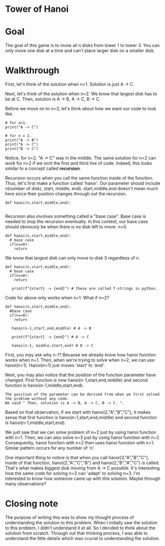 # Tower of Hanoi

# Goal
The goal of this game is to move all n disks from tower 1 to tower 3. You can only move one disk at a time and can't place larger disk on a smaller disk.

# Walkthrough

First, let's think of the solution when n=1. Solution is just A -> C.

Next, let's think of the solution when n=2. We know that largest disk has to be at C. 
Then, solution is A -> B, A -> C, B -> C. 

Before we move on to n=3, let's think about how we want our code to look like.

```
# for n=1.
print("A -> C")

# for n = 2.
print("A -> B")
print("A -> C")
print("B -> C")
```

Notice, for n=2, "A -> C" was in the middle. The same solution for n=2 can work for n=2 if we omit the first and third line of code.
Indeed, this looks similar to a concept called **recursion**.

Recursion occurs when you call the same function inside of the function. 
Thus, let's first make a function called 'hanoi'. Our parameter should include n(number of disk), start, middle, end). start,middle,end doesn't mean much here since their position changes through out the recursion.
```
def hanoi(n,start,middle,end):
  
```
Recursion also involves something called a "base case". Base case is needed to stop the recursion eventually.
In this context, our base case should obviously be when there is no disk left to move. n=0.
```
def hanoi(n,start,middle,end):
  # base case
  if(n==0):
    return 
```
We know that largest disk can only move to disk 3 regardless of n.
```
def hanoi(n,start,middle,end):
  # base case
  if(n==0):
    return
    
   print(f"{start} -> {end}") # these are called f-strings in python. 
```
Code for above only works when n=1. What if n=2?
```
def hanoi(n,start,middle,end):
  #base case
  if(n==0):
    return
   
   hanoi(n-1,start,end,middle) # A -> B
   
   print(f"{start} -> {end}") # A -> C
   
   hanoi(n-1, middle,start,end) # B -> C
```
First, you may ask why n-1? Because we already know how hanoi function works when n=1. Then, when we're trying to solve when n=2, we can use hanoi(n=1).
Hanoi(n=1) just moves 'start' to 'end'. 

Next, you may also notice that the position of the function parameter have changed. 
First function is now hanoi(n-1,start,end,middle) and second function is hanoi(n-1,middle,start,end).

```
The position of the parameter can be derived from when we first solved the problem without any code. 
We said " Then, solution is A -> B, A -> C, B -> C. ". 
```
Based on that observation, if we start with hanoi(2,"A","B","C"), it makes sense that first function is hanoi(n-1,start,end,middle) and second function is hanoi(n-1,middle,start,end).

We just saw that we can solve problem of n=2 just by using hanoi function with n=1. Then, we can also solve n=3 just by using hanoi function with n=2. 
Consequently, hanoi function with n=2 then uses hanoi function with n=1. Similar pattern occurs for any number of 'n'.

One important thing to notice is that when you call hanoi(3,"A","B","C"), inside of that function, hanoi(2,"A","C","B") and hanoi(2,"B","A","C") is called. 
That's what makes biggest disk moving from A -> C possible. It's interesting how the same code for solving n=2 can 'adapt' to solving n=3. I'm interested to know how someone came up with this solution. Maybe through many observations?


# Closing note
The purpose of writing this was to show my thought process of understanding the solution to this problem. When I initially saw the solution to this problem, I didn't understand it at all. So I decided to think about the solution from scratch. Through out that thinking process, I was able to understand the little details which was crucial to understanding the solution. 
